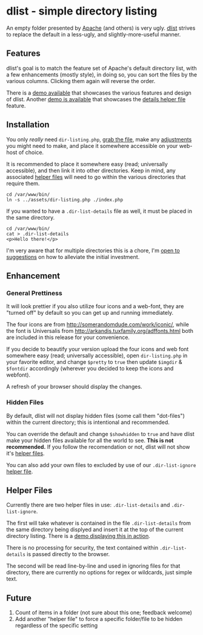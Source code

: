 dlist - simple directory listing
====

An empty folder presented by [Apache](http://apache.org) (and others) is very ugly. [dlist](https://github.com/amgraham/dlist) strives to replace the default in a less-ugly, and slightly-more-useful manner. 

Features
----

dlist's goal is to match the feature set of Apache's default directory list, with a few enhancements (mostly style), in doing so, you can sort the files by the various columns. Clicking them again will reverse the order.

There is a [demo available](http://smarterfish.com/assets/) that showcases the various features and design of dlist. Another [demo is available](http://craft.smarterfish.com/map/) that showcases the [details helper file](#helper-files) feature.

Installation
----

You only *really* need `dir-listing.php`, [grab the file](https://raw.github.com/amgraham/dlist/master/dir-listing.php), make any [adjustments](#enhancement) you might need to make, and place it somewhere accessible on your web-host of choice.

It is recommended to place it somewhere easy (read; universally accessible), and then link it into other directories. Keep in mind, any associated [helper files](#helper-files) will need to go within the various directories that require them.

    cd /var/www/bin/
    ln -s ../assets/dir-listing.php ./index.php

If you wanted to have a `.dir-list-details` file as well, it must be placed in the same directory.

    cd /var/www/bin/
    cat > .dir-list-details
    <p>Hello there!</p>

I'm very aware that for multiple directories this is a chore, I'm [open to suggestions](https://github.com/amgraham/dlist/issues) on how to alleviate the initial investment.

Enhancement
----

### General Prettiness

It will look prettier if you also utilize four icons and a web-font, they are "turned off" by default so you can get up and running immediately.

The four icons are from http://somerandomdude.com/work/iconic/, while the font is Universalis from http://arkandis.tuxfamily.org/adffonts.html both are included in this release for your convenience.

If you decide to beautify your version upload the four icons and web font somewhere easy (read; universally accessible), open `dir-listing.php` in your favorite editor, and change `$pretty` to `true` then update `$imgdir` &amp; `$fontdir` accordingly (wherever you decided to keep the icons and webfont).

A refresh of your browser should display the changes.

### Hidden Files

By default, dlist will not display hidden files (some call them "dot-files") within the current directory; this is intentional and recommended.

You can override the default and change `$showhidden` to `true` and have dlist make your hidden files available for all the world to see. **This is not recommended.** If you follow the recomendation or not, dlist will not show it's [helper files](#helper-files).

You can also add your own files to excluded by use of our `.dir-list-ignore` [helper file](#helper-files).

Helper Files
----

Currently there are two helper files in use: `.dir-list-details` and `.dir-list-ignore`. 

The first will take whatever is contained in the file `.dir-list-details` from the same directory being displyed and insert it at the top of the current directory listing. There is a [demo displaying this in action](http://craft.smarterfish.com/map/).

There is no processing for security, the text contained within `.dir-list-details` is passed directly to the browser.

The second will be read line-by-line and used in ignoring files for that directory, there are currently no options for regex or wildcards, just simple text.

Future
----

1. Count of items in a folder (not sure about this one; feedback welcome)
2. Add another "helper file" to force a specific folder/file to be hidden regardless of the specific setting